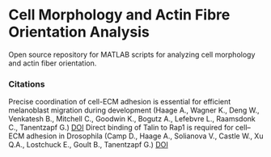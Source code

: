 # Cell Morphology and Actin Fibre Orientation Analysis
Open source repository for MATLAB scripts for analyzing cell morphology and actin fiber orientation.
### Citations
Precise coordination of cell-ECM adhesion is essential for efficient melanoblast migration during development (Haage A., Wagner K., Deng W., Venkatesh B., Mitchell C., Goodwin K., Bogutz A., Lefebvre L., Raamsdonk C., Tanentzapf G.) [DOI](https://doi.org/10.1242/dev.184234)
Direct binding of Talin to Rap1 is required for cell–ECM adhesion in Drosophila (Camp D., Haage A., Solianova V., Castle W., Xu Q.A., Lostchuck E., Goult B., Tanentzapf G.) [DOI](https://doi.org/10.1242/jcs.225144)
